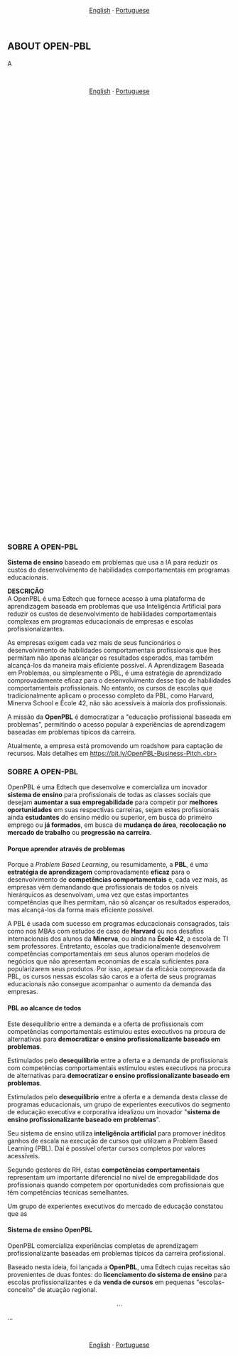 <p align="center">    
    <a href="#english">English</a>
    ·
    <a href="#portuguese">Portuguese</a>
</p>

<a name="english"></a>
<br>

## ABOUT OPEN-PBL

A 




<br>
<p align="center">    
    <a href="#english">English</a>
    ·
    <a href="#portuguese">Portuguese</a>
</p>

## <br>
<br><br><br><br><br><br><br><br><br><br><br><br><br><br><br><br><br><br><br><br><br><br><br><br><br>
<br><br><br><br><br><br><br><br><br><br><br><br><br><br><br><br><br><br><br><br><br><br><br><br><br>


<a name="spanish"></a> 
<br>

<a name="portuguese"></a> 
<br>

### SOBRE A OPEN-PBL 
**Sistema de ensino** baseado em problemas que usa a IA para reduzir os custos do desenvolvimento de habilidades comportamentais em programas educacionais.

**DESCRIÇÃO** <br>
A OpenPBL é uma Edtech que fornece acesso à uma plataforma de aprendizagem baseada em problemas que usa Inteligência Artificial para reduzir os custos de desenvolvimento de habilidades comportamentais complexas em programas educacionais de empresas e escolas profissionalizantes.

As empresas exigem cada vez mais de seus funcionários o desenvolvimento de habilidades comportamentais profissionais que lhes permitam não apenas alcançar os resultados esperados, mas também alcançá-los da maneira mais eficiente possível. A Aprendizagem Baseada em Problemas, ou simplesmente o PBL, é uma estratégia de aprendizado comprovadamente eficaz para o desenvolvimento desse tipo de habilidades comportamentais profissionais. No entanto, os cursos de escolas que tradicionalmente aplicam o processo completo da PBL, como Harvard, Minerva School e École 42, não são acessíveis à maioria dos profissionais.

A missão da **OpenPBL** é democratizar a "educação profissional baseada em problemas", permitindo o acesso popular à experiências de aprendizagem baseadas em problemas típicos da carreira.

Atualmente, a empresa está promovendo um roadshow para captação de recursos. Mais detalhes em https://bit.ly/OpenPBL-Business-Pitch.<br><br>


### SOBRE A OPEN-PBL 
OpenPBL é uma Edtech que desenvolve e comercializa um inovador **sistema de ensino** para profissionais de todas as classes sociais que desejam **aumentar a sua empregabilidade** para competir por **melhores oportunidades** em suas respectivas carreiras, sejam estes profissionais ainda **estudantes** do ensino médio ou superior, em busca do primeiro emprego ou **já formados**, em busca de **mudança de área**, **recolocação no mercado de trabalho** ou **progressão na carreira**.

#### Porque aprender através de problemas
Porque a *Problem Based Learning*, ou resumidamente, a **PBL**, é uma **estratégia de aprendizagem** comprovadamente **eficaz** para o desenvolvimento de **competências comportamentais** e, cada vez mais, as empresas vêm demandando que profissionais de todos os níveis hierárquicos as desenvolvam, uma vez que estas importantes competências que lhes permitam, não só alcançar os resultados esperados, mas alcançá-los da forma mais eficiente possível.

A PBL é usada com sucesso em programas educacionais consagrados, tais como nos MBAs com estudos de caso de **Harvard** ou nos desafios internacionais dos alunos da **Minerva**, ou ainda na **École 42**, a escola de TI sem professores. Entretanto, escolas que tradicionalmente desenvolvem competências comportamentais em seus alunos operam modelos de negócios que não apresentam economias de escala suficientes para popularizarem seus produtos. Por isso, apesar da eficácia comprovada da PBL, os cursos nessas escolas são caros e a oferta de seus programas educacionais não consegue acompanhar o aumento da demanda das empresas.

#### PBL ao alcance de todos
Este desequilíbrio entre a demanda e a oferta de profissionais com competências comportamentais estimulou estes executivos na procura de alternativas para **democratizar o ensino profissionalizante baseado em problemas**. 

Estimulados pelo **desequilíbrio** entre a oferta e a demanda de profissionais com competências comportamentais estimulou estes executivos na procura de alternativas para **democratizar o ensino profissionalizante baseado em problemas**. 

Estimulados pelo **desequilíbrio** entre a oferta e a demanda desta classe de programas educacionais, um grupo de experientes executivos do segmento de educação executiva e corporativa idealizou um inovador "**sistema de ensino profissionalizante baseado em problemas**". 

Seu sistema de ensino utiliza **inteligência artificial** para promover inéditos ganhos de escala na execução de cursos que utilizam a Problem Based Learning (PBL). Daí é possível ofertar cursos completos por valores acessíveis. 

Segundo gestores de RH, estas **competências comportamentais** representam um importante diferencial no nível de empregabilidade dos profissionais quando competem por oportunidades com profissionais que têm competências técnicas semelhantes. 

Um grupo de experientes executivos do mercado de educação constatou que as 


#### Sistema de ensino OpenPBL 

OpenPBL comercializa experiências completas de aprendizagem profissionalizante baseadas em problemas típicos da carreira profissional. 

Baseado nesta ideia, foi lançada a **OpenPBL**, uma Edtech cujas receitas são provenientes de duas fontes: do **licenciamento do sistema de ensino** para escolas profissionalizantes e da **venda de cursos** em pequenas "escolas-conceito" de atuação regional. 

<p align="center">    
... 
</p> 

...

<br>
<p align="center">    
    <a href="#english">English</a>
    ·
    <a href="#portuguese">Portuguese</a>
</p>

## <br>
<br><br><br><br><br><br><br><br><br><br><br><br><br><br><br><br><br><br><br><br><br><br><br><br><br>

<a name="chinese"></a> 
<br>
